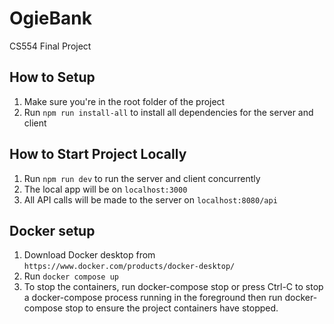 # OgieBank

CS554 Final Project

## How to Setup

1. Make sure you're in the root folder of the project
2. Run `npm run install-all` to install all dependencies for the server and client

## How to Start Project Locally

1. Run `npm run dev` to run the server and client concurrently
2. The local app will be on `localhost:3000`
3. All API calls will be made to the server on `localhost:8080/api`

## Docker setup

1. Download Docker desktop from `https://www.docker.com/products/docker-desktop/`
2. Run `docker compose up`
3. To stop the containers, run docker-compose stop or press Ctrl-C to stop a docker-compose process running in the foreground then run docker-compose stop to ensure the project containers have stopped.